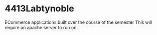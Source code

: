 # 4413Labtynoble
ECommerce applications built over the course of the semester
This will require an apache server to run on.
